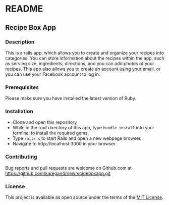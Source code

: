 # README

## Recipe Box App

### Description
This is a rails app, which allows you to create and organize your recipes into categories. You can store information about the recipes within the app, such as serving size, ingredients, directions, and you can add photos of your recipes. This app also allows you to create an account using your email, or you can use your Facebook account to log in.

### Prerequisites
Please make sure you have installed the latest version of Ruby.

### Installation
* Clone and open this repository
* While in the root directory of this app, type ```bundle install``` into your terminal to install the required gems. 
* Type ```rails s``` to start Rails and open a new webpage browser.
* Navigate to http://localhost:3000 in your browser.

### Contributing
Bug reports and pull requests are welcome on Github.com at https://github.com/karegan4/newrecipeboxapp.git

### License
This project is available as open source under the terms of the [MIT License](http://opensource.org/licenses/MIT).